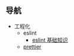 ## 导航

- 工程化
  - eslint
    - [eslint 基础知识](https://returnmaize.github.io/blog/engineering/eslint.html)
  - [prettier](https://returnmaize.github.io/blog/engineering/prettier.html)
